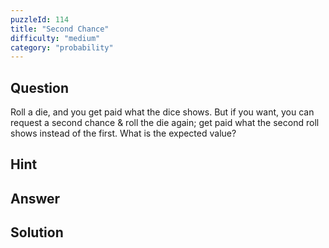 ```yaml
---
puzzleId: 114
title: "Second Chance"
difficulty: "medium"
category: "probability"
---
```


## Question
Roll a die, and you get paid what the dice shows. But if you want, you can request a second chance & roll the die again; get paid what the second roll shows instead of the first. What is the expected value?

## Hint


## Answer


## Solution


